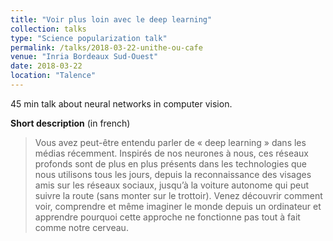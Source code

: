```yaml
---
title: "Voir plus loin avec le deep learning"
collection: talks
type: "Science popularization talk"
permalink: /talks/2018-03-22-unithe-ou-cafe
venue: "Inria Bordeaux Sud-Ouest"
date: 2018-03-22
location: "Talence"
---
```


45 min talk about neural networks in computer vision.

**Short description** (in french)
> Vous avez peut-être entendu parler de « deep learning » dans les médias récemment. Inspirés de nos neurones à nous, ces réseaux profonds sont de plus en plus présents dans les technologies que nous utilisons tous les jours, depuis la reconnaissance des visages amis sur les réseaux sociaux, jusqu’à la voiture autonome qui peut suivre la route (sans monter sur le trottoir). Venez découvrir comment voir, comprendre et même imaginer le monde depuis un ordinateur et apprendre pourquoi cette approche ne fonctionne pas tout à fait comme notre cerveau.
